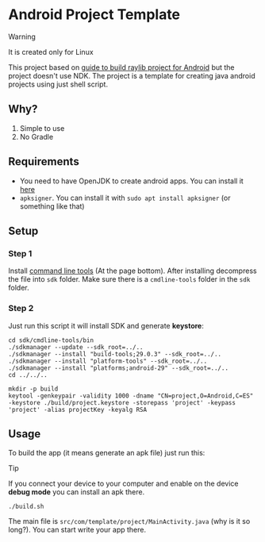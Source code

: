 # Android Project Template

> [!WARNING]
> It is created only for Linux

This project based on [guide to build raylib project for Android](https://github.com/raysan5/raylib/wiki/Working-for-Android-(on-Linux))
but the project doesn't use NDK. The project is a template for creating java android projects using just shell script.

## Why?

1. Simple to use
2. No Gradle

## Requirements

- You need to have OpenJDK to create android apps. You can install it [here](https://openjdk.org)
- `apksigner`. You can install it with `sudo apt install apksigner` (or something like that)

## Setup

### Step 1

Install [command line tools](https://developer.android.com/studio/#command-tools) (At the page bottom).
After installing decompress the file into `sdk` folder. Make sure there is a `cmdline-tools` folder in the `sdk` folder. 

### Step 2

Just run this script it will install SDK and generate **keystore**:

``` shell
cd sdk/cmdline-tools/bin
./sdkmanager --update --sdk_root=../..
./sdkmanager --install "build-tools;29.0.3" --sdk_root=../..
./sdkmanager --install "platform-tools" --sdk_root=../..
./sdkmanager --install "platforms;android-29" --sdk_root=../..
cd ../../..

mkdir -p build
keytool -genkeypair -validity 1000 -dname "CN=project,O=Android,C=ES" -keystore ./build/project.keystore -storepass 'project' -keypass 'project' -alias projectKey -keyalg RSA
```

## Usage

To build the app (it means generate an apk file) just run this:

> [!TIP]
> If you connect your device to your computer and enable on the device **debug mode** you can install an apk there.

``` console
./build.sh
```

The main file is `src/com/template/project/MainActivity.java` (why is it so long?).
You can start write your app there.
